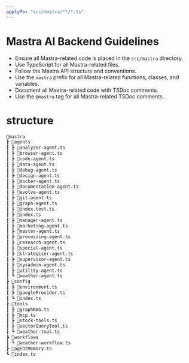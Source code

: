 ```yaml
---
applyTo: "src/mastra/**/*.ts"
---
```

# Mastra AI Backend Guidelines

- Ensure all Mastra-related code is placed in the `src/mastra` directory.
- Use TypeScript for all Mastra-related files.
- Follow the Mastra API structure and conventions.
- Use the `mastra` prefix for all Mastra-related functions, classes, and variables.
- Document all Mastra-related code with TSDoc comments.
- Use the `@mastra` tag for all Mastra-related TSDoc comments.

# structure

```txt
📂mastra
┣ 📂agents
┃ ┣ 📜analyzer-agent.ts
┃ ┣ 📜browser-agent.ts
┃ ┣ 📜code-agent.ts
┃ ┣ 📜data-agent.ts
┃ ┣ 📜debug-agent.ts
┃ ┣ 📜design-agent.ts
┃ ┣ 📜docker-agent.ts
┃ ┣ 📜documentation-agent.ts
┃ ┣ 📜evolve-agent.ts
┃ ┣ 📜git-agent.ts
┃ ┣ 📜graph-agent.ts
┃ ┣ 📜index.test.ts
┃ ┣ 📜index.ts
┃ ┣ 📜manager-agent.ts
┃ ┣ 📜marketing-agent.ts
┃ ┣ 📜master-agent.ts
┃ ┣ 📜processing-agent.ts
┃ ┣ 📜research-agent.ts
┃ ┣ 📜special-agent.ts
┃ ┣ 📜strategizer-agent.ts
┃ ┣ 📜supervisor-agent.ts
┃ ┣ 📜sysadmin-agent.ts
┃ ┣ 📜utility-agent.ts
┃ ┗ 📜weather-agent.ts
┣ 📂config
┃ ┣ 📜environment.ts
┃ ┣ 📜googleProvider.ts
┃ ┗ 📜index.ts
┣ 📂tools
┃ ┣ 📜graphRAG.ts
┃ ┣ 📜mcp.ts
┃ ┣ 📜stock-tools.ts
┃ ┣ 📜vectorQueryTool.ts
┃ ┗ 📜weather-tool.ts
┣ 📂workflows
┃ ┗ 📜weather-workflow.ts
┣ 📜agentMemory.ts
┗ 📜index.ts
```